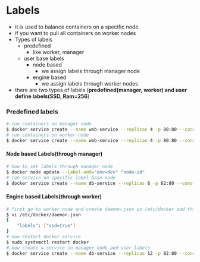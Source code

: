 # Labels

- it is used to balance containers on a specific node
- if you want to pull all containers on worker nodes
- Types of labels
  - predefined
    - like worker, manager
  - user base labels
    - node based 
      - we assign labels through manager node
    - engine based
      - we assign labels through worker nodes
- there are two types of labels (**predefined(manager, worker)  and user define labels(SSD, Ram=256**)

### Predefined labels

```bash
# run containers on manager node
$ docker service create --name web-service --replicas 4 -p 80:80 --constraint="node.role==manager" soban252/my-nginx:1
# run containers on worker-node
$ docker service create --name web-service --replicas 4 -p 80:80 --constraint="node.role==worker" soban252/my-nginx:1

```

#### Node based Labels(through manager)

```bash
# how to set labels through manager node
$ docker node update --label-add="env=dev" "node-id"
# run service on specific label base node
$ docker service create --name db-service --replicas 8 -p 82:80 --constraint="node.labels.env==dev" soban252/my-nginx:1
```

#### Engine based Labels(through worker)

```bash
# first go to worker node and create daemon.json in /etc/docker add this content
$ vi /etc/docker/daemon.json
{
    "labels": ["ssd=true"]
}
# now restart docker service
$ sudo systemctl restart docker
# now create a service in manager node and user labels
$ docker service create --name db-service --replicas 12 -p 82:80 --constraint="engine.labels.ssd==true" soban252/my-nginx:2
```

